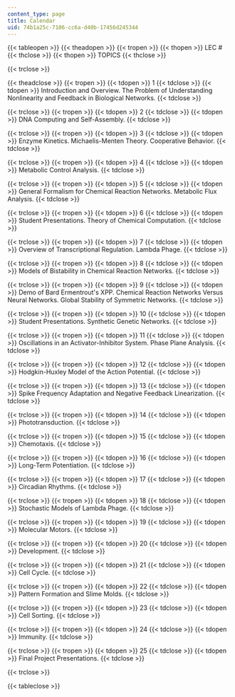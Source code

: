 ```yaml
---
content_type: page
title: Calendar
uid: 74b1a25c-7106-cc6a-d40b-17456d245344
---
```


{{< tableopen >}}
{{< theadopen >}}
{{< tropen >}}
{{< thopen >}}
LEC #
{{< thclose >}}
{{< thopen >}}
TOPICS
{{< thclose >}}

{{< trclose >}}

{{< theadclose >}}
{{< tropen >}}
{{< tdopen >}}
1
{{< tdclose >}}
{{< tdopen >}}
Introduction and Overview. The Problem of Understanding Nonlinearity and Feedback in Biological Networks.
{{< tdclose >}}

{{< trclose >}}
{{< tropen >}}
{{< tdopen >}}
2
{{< tdclose >}}
{{< tdopen >}}
DNA Computing and Self-Assembly.
{{< tdclose >}}

{{< trclose >}}
{{< tropen >}}
{{< tdopen >}}
3
{{< tdclose >}}
{{< tdopen >}}
Enzyme Kinetics. Michaelis-Menten Theory. Cooperative Behavior.
{{< tdclose >}}

{{< trclose >}}
{{< tropen >}}
{{< tdopen >}}
4
{{< tdclose >}}
{{< tdopen >}}
Metabolic Control Analysis.
{{< tdclose >}}

{{< trclose >}}
{{< tropen >}}
{{< tdopen >}}
5
{{< tdclose >}}
{{< tdopen >}}
General Formalism for Chemical Reaction Networks. Metabolic Flux Analysis.
{{< tdclose >}}

{{< trclose >}}
{{< tropen >}}
{{< tdopen >}}
6
{{< tdclose >}}
{{< tdopen >}}
Student Presentations. Theory of Chemical Computation.
{{< tdclose >}}

{{< trclose >}}
{{< tropen >}}
{{< tdopen >}}
7
{{< tdclose >}}
{{< tdopen >}}
Overview of Transcriptional Regulation. Lambda Phage.
{{< tdclose >}}

{{< trclose >}}
{{< tropen >}}
{{< tdopen >}}
8
{{< tdclose >}}
{{< tdopen >}}
Models of Bistability in Chemical Reaction Networks.
{{< tdclose >}}

{{< trclose >}}
{{< tropen >}}
{{< tdopen >}}
9
{{< tdclose >}}
{{< tdopen >}}
Demo of Bard Ermentrout's XPP. Chemical Reaction Networks Versus Neural Networks. Global Stability of Symmetric Networks.
{{< tdclose >}}

{{< trclose >}}
{{< tropen >}}
{{< tdopen >}}
10
{{< tdclose >}}
{{< tdopen >}}
Student Presentations. Synthetic Genetic Networks.
{{< tdclose >}}

{{< trclose >}}
{{< tropen >}}
{{< tdopen >}}
11
{{< tdclose >}}
{{< tdopen >}}
Oscillations in an Activator-Inhibitor System. Phase Plane Analysis.
{{< tdclose >}}

{{< trclose >}}
{{< tropen >}}
{{< tdopen >}}
12
{{< tdclose >}}
{{< tdopen >}}
Hodgkin-Huxley Model of the Action Potential.
{{< tdclose >}}

{{< trclose >}}
{{< tropen >}}
{{< tdopen >}}
13
{{< tdclose >}}
{{< tdopen >}}
Spike Frequency Adaptation and Negative Feedback Linearization.
{{< tdclose >}}

{{< trclose >}}
{{< tropen >}}
{{< tdopen >}}
14
{{< tdclose >}}
{{< tdopen >}}
Phototransduction.
{{< tdclose >}}

{{< trclose >}}
{{< tropen >}}
{{< tdopen >}}
15
{{< tdclose >}}
{{< tdopen >}}
Chemotaxis.
{{< tdclose >}}

{{< trclose >}}
{{< tropen >}}
{{< tdopen >}}
16
{{< tdclose >}}
{{< tdopen >}}
Long-Term Potentiation.
{{< tdclose >}}

{{< trclose >}}
{{< tropen >}}
{{< tdopen >}}
17
{{< tdclose >}}
{{< tdopen >}}
Circadian Rhythms.
{{< tdclose >}}

{{< trclose >}}
{{< tropen >}}
{{< tdopen >}}
18
{{< tdclose >}}
{{< tdopen >}}
Stochastic Models of Lambda Phage.
{{< tdclose >}}

{{< trclose >}}
{{< tropen >}}
{{< tdopen >}}
19
{{< tdclose >}}
{{< tdopen >}}
Molecular Motors.
{{< tdclose >}}

{{< trclose >}}
{{< tropen >}}
{{< tdopen >}}
20
{{< tdclose >}}
{{< tdopen >}}
Development.
{{< tdclose >}}

{{< trclose >}}
{{< tropen >}}
{{< tdopen >}}
21
{{< tdclose >}}
{{< tdopen >}}
Cell Cycle.
{{< tdclose >}}

{{< trclose >}}
{{< tropen >}}
{{< tdopen >}}
22
{{< tdclose >}}
{{< tdopen >}}
Pattern Formation and Slime Molds.
{{< tdclose >}}

{{< trclose >}}
{{< tropen >}}
{{< tdopen >}}
23
{{< tdclose >}}
{{< tdopen >}}
Cell Sorting.
{{< tdclose >}}

{{< trclose >}}
{{< tropen >}}
{{< tdopen >}}
24
{{< tdclose >}}
{{< tdopen >}}
Immunity.
{{< tdclose >}}

{{< trclose >}}
{{< tropen >}}
{{< tdopen >}}
25
{{< tdclose >}}
{{< tdopen >}}
Final Project Presentations.
{{< tdclose >}}

{{< trclose >}}

{{< tableclose >}}